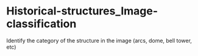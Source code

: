 # Historical-structures_Image-classification
Identify the category of the structure in the image (arcs, dome, bell tower, etc)
